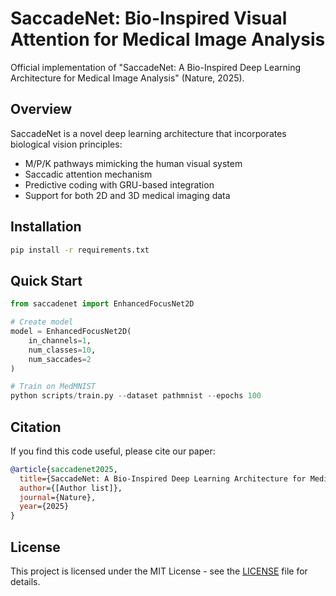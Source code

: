 # SaccadeNet: Bio-Inspired Visual Attention for Medical Image Analysis

Official implementation of "SaccadeNet: A Bio-Inspired Deep Learning Architecture for Medical Image Analysis" (Nature, 2025).

## Overview

SaccadeNet is a novel deep learning architecture that incorporates biological vision principles:
- M/P/K pathways mimicking the human visual system
- Saccadic attention mechanism
- Predictive coding with GRU-based integration
- Support for both 2D and 3D medical imaging data

## Installation

```bash
pip install -r requirements.txt
```

## Quick Start

```python
from saccadenet import EnhancedFocusNet2D

# Create model
model = EnhancedFocusNet2D(
    in_channels=1,
    num_classes=10,
    num_saccades=2
)

# Train on MedMNIST
python scripts/train.py --dataset pathmnist --epochs 100
```

## Citation

If you find this code useful, please cite our paper:

```bibtex
@article{saccadenet2025,
  title={SaccadeNet: A Bio-Inspired Deep Learning Architecture for Medical Image Analysis},
  author={[Author list]},
  journal={Nature},
  year={2025}
}
```

## License

This project is licensed under the MIT License - see the [LICENSE](LICENSE) file for details.
